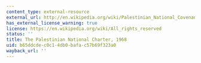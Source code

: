 ```yaml
---
content_type: external-resource
external_url: http://en.wikipedia.org/wiki/Palestinian_National_Covenant
has_external_license_warning: true
license: https://en.wikipedia.org/wiki/All_rights_reserved
status: ''
title: The Palestinian National Charter, 1968
uid: b65ddcde-c0c1-4db0-bafa-c57b69f323a0
wayback_url: ''
---
```

